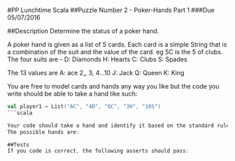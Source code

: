 #PP Lunchtime Scala 
##Puzzle Number 2 - Poker-Hands Part 1
###Due 05/07/2016

##Description
Determine the status of a poker hand.

A poker hand is given as a list of 5 cards. 
Each card is a simple String that is a combination of the suit and the value of the card. eg 5C is the 5 of clubs.
The four suits are - 
D: Diamonds
H: Hearts
C: Clubs
S: Spades

The 13 values are 
A: ace
2,, 3, 4...10
J: Jack
Q: Queen
K: King

You are free to model cards and hands any way you like but the code you write should be able to take a hand like such:
```scala
val player1 = List("AC", "4D", "QC", "3H", "10S")
```scala

Your code should take a hand and identify it based on the standard rules of poker.
The possible hands are:

##Tests
If you code is correct, the following asserts should pass:


